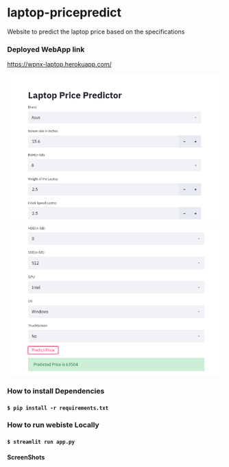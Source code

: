 # laptop-pricepredict
Website to predict the laptop price based on the specifications

### Deployed WebApp link
https://wpnx-laptop.herokuapp.com/

<img src="images/s1.png" width="600"  > 
<img src="images/s3.png" width="600"  >


### How to install Dependencies
#### `$ pip install -r requirements.txt`

### How to run webiste Locally
#### `$ streamlit run app.py`

#### ScreenShots

